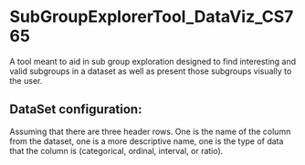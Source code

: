 # SubGroupExplorerTool_DataViz_CS765
A tool meant to aid in sub group exploration designed to find interesting and valid subgroups in a dataset as well as present those subgroups visually to the user.


## DataSet configuration:

Assuming that there are three header rows. One is the name of the column from the dataset, one is a more descriptive name, one is the type of data that the column is (categorical, ordinal, interval, or ratio). 